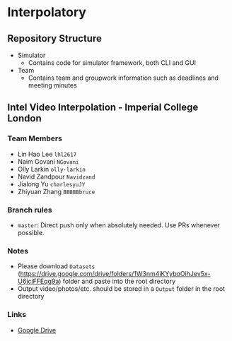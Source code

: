 # Interpolatory

## Repository Structure
- Simulator
    - Contains code for simulator framework, both CLI and GUI
- Team
    - Contains team and groupwork information such as deadlines and meeting minutes

## Intel Video Interpolation - Imperial College London

### Team Members
- Lin Hao Lee `lhl2617`
- Naim Govani `NGovani`
- Olly Larkin `olly-larkin`
- Navid Zandpour `Navidzand`
- Jialong Yu `charlesyuJY`
- Zhiyuan Zhang `BBBBBbruce`

### Branch rules
- `master`: Direct push only when absolutely needed. Use PRs whenever possible.

### Notes
- Please download `Datasets` (https://drive.google.com/drive/folders/1W3nm4iKYyboOihJev5x-U6jcjFFEqg9a) folder and paste into the root directory
- Output video/photos/etc. should be stored in a `Output` folder in the root directory

### Links
- [Google Drive](https://drive.google.com/folderview?id=1W3nm4iKYyboOihJev5x-U6jcjFFEqg9a)


